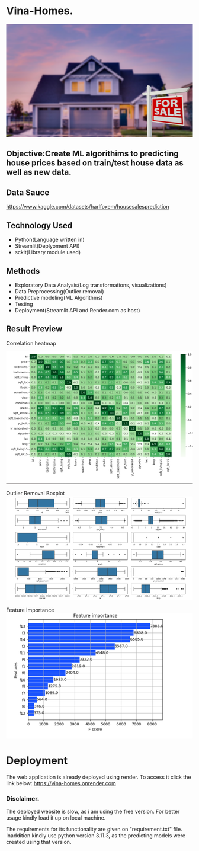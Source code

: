 # Vina-Homes.
![alt text](https://github.com/GeofreyMacharia/Vina-House/blob/main/images/Home.png)
## Objective:Create ML algorithims to predicting house prices based on train/test house data as well as new data.
## Data Sauce
https://www.kaggle.com/datasets/harlfoxem/housesalesprediction
## Technology Used
- Python(Language written in)
- Streamlit(Deplyoment API)
- sckit(Library module used)
## Methods
- Exploratory Data Analysis(Log transformations, visualizations)
- Data Preprocessing(Outlier removal)
- Predictive modeling(ML Algorithms)
- Testing
- Deployment(Streamlit API and Render.com as host)
## Result Preview
Correlation heatmap

![alt text](https://github.com/GeofreyMacharia/Vina-House/blob/main/images/heatmap.png)

Outlier Removal Boxplot
![alt text](https://github.com/GeofreyMacharia/Vina-House/blob/main/images/outliers.png)

Feature Importance
![alt text](https://github.com/GeofreyMacharia/Vina-House/blob/main/images/featurs.png)
# Deployment
The web application is already deployed using render. To access it click the link below:
https://vina-homes.onrender.com

### Disclaimer.
The deployed website is slow, as i am using the free version. For better usage kindly load it up on local machine.


The requirements for its functionality are given on "requirement.txt" file. Inaddition kindly use python version 3.11.3, as the predicting models were created using that version.
